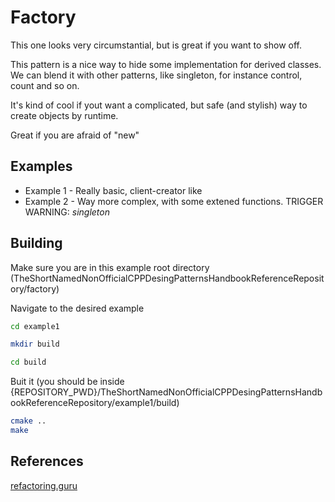 # Factory

This one looks very circumstantial, but is great if you want to show off.

This pattern is a nice way to hide some implementation for derived classes. We can blend it with other patterns, like
singleton, for instance control, count and so on.

It's kind of cool if yout want a complicated, but safe (and stylish) way to create objects by runtime.

Great if you are afraid of "new"

## Examples

 - Example 1 - Really basic, client-creator like 
 - Example 2 - Way more complex, with some extened functions. TRIGGER WARNING: *singleton*

## Building

Make sure you are in this example root directory (TheShortNamedNonOfficialCPPDesingPatternsHandbookReferenceRepository/factory)

Navigate to the desired example

```bash
cd example1

mkdir build

cd build
```

Buit it (you should be inside {REPOSITORY_PWD}/TheShortNamedNonOfficialCPPDesingPatternsHandbookReferenceRepository/example1/build)

```bash
cmake ..
make
```

## References

[refactoring.guru](refactoring.guru/design-patterns/factory-method)